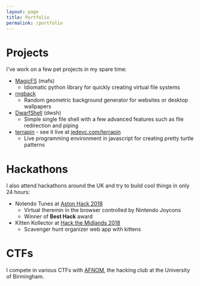 ```yaml
---
layout: page
title: Portfolio
permalink: /portfolio
---
```


# Projects

I've work on a few pet projects in my spare time:

- [MagicFS](https://github.com/jedevc/mafs) (mafs)
	- Idiomatic python library for quickly creating virtual file systems
- [rngback](https://github.com/jedevc/rngback)
	- Random geometric background generator for websites or desktop wallpapers
- [DwarfShell](https://github.com/jedevc/DwarfShell) (dwsh)
	- Simple single file shell with a few advanced features such as file
	  redirection and piping
- [terrapin](https://github.com/jedevc/terrapin) - see it live at
  [jedevc.com/terrapin](https://jedevc.com/terrapin)
	- Live programming environment in javascript for creating pretty turtle
	  patterns

# Hackathons

I also attend hackathons around the UK and try to build cool things in only 24
hours:

- Notendo Tunes at [Aston Hack 2018](https://github.com/jedevc/aston-hack-2018)
	- Virtual theremin in the browser controlled by Nintendo Joycons
	- Winner of **Best Hack** award
- Kitten Kollector at [Hack the Midlands 2018](https://github.com/jedevc/hack-the-midlands-2018)
	- Scavenger hunt organizer web app with kittens

# CTFs

I compete in various CTFs with [AFNOM](https://afnom.net), the hacking club at
the University of Birmingham.
